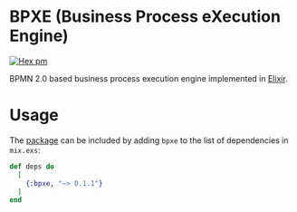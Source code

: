 # BPXE (Business Process eXecution Engine)

[![Hex pm](http://img.shields.io/hexpm/v/bpxe.svg?style=flat)](https://hex.pm/packages/bpxe)

BPMN 2.0 based business process execution engine implemented in [Elixir](https://elixir-lang.org).

# Usage

The [package](https://hex.pm/packages/bpxe) can be included by adding `bpxe` to
the list of dependencies in `mix.exs`:

```elixir
def deps do
  [
    {:bpxe, "~> 0.1.1"}
  ]
end
```
